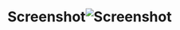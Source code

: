 # Screenshot![Screenshot ](https://github.com/Kwangcg/IOS-IPhone-Dynamic-Music/assets/157977870/a646bc81-3407-464d-a31e-729514408af0)
